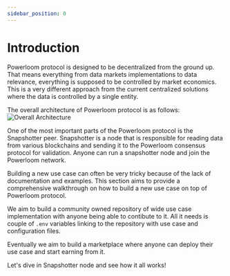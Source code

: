 ```yaml
---
sidebar_position: 0
---
```


# Introduction

Powerloom protocol is designed to be decentralized from the ground up. That means everything from data markets implementations to data relevance, everything is supposed to be controlled by market economics. This is a very different approach from the current centralized solutions where the data is controlled by a single entity.

The overall architecture of Powerloom protocol is as follows:
![Overall Architecture](/images/OverallArchitecture.png)

One of the most important parts of the Powerloom protocol is the Snapshotter peer. Snapshotter is a node that is responsible for reading data from various blockchains and sending it to the Powerloom consensus protocol for validation. Anyone can run a snapshotter node and join the Powerloom network.

Building a new use case can often be very tricky because of the lack of documentation and examples. This section aims to provide a comprehensive walkthrough on how to build a new use case on top of Powerloom protocol.

We aim to build a community owned repository of wide use case implementation with anyone being able to contibute to it. All it needs is couple of `.env` variables linking to the repository with use case and configuration files.

Eventually we aim to build a marketplace where anyone can deploy their use case and start earning from it.

Let's dive in Snapshotter node and see how it all works!